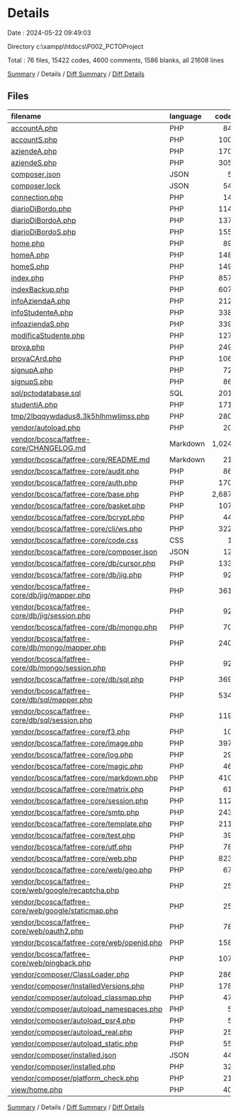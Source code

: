 # Details

Date : 2024-05-22 09:49:03

Directory c:\\xampp\\htdocs\\P002_PCTOProject

Total : 76 files,  15422 codes, 4600 comments, 1586 blanks, all 21608 lines

[Summary](results.md) / Details / [Diff Summary](diff.md) / [Diff Details](diff-details.md)

## Files
| filename | language | code | comment | blank | total |
| :--- | :--- | ---: | ---: | ---: | ---: |
| [accountA.php](/accountA.php) | PHP | 84 | 2 | 9 | 95 |
| [accountS.php](/accountS.php) | PHP | 100 | 3 | 9 | 112 |
| [aziendeA.php](/aziendeA.php) | PHP | 170 | 2 | 16 | 188 |
| [aziendeS.php](/aziendeS.php) | PHP | 305 | 4 | 26 | 335 |
| [composer.json](/composer.json) | JSON | 5 | 0 | 1 | 6 |
| [composer.lock](/composer.lock) | JSON | 54 | 0 | 1 | 55 |
| [connection.php](/connection.php) | PHP | 14 | 0 | 4 | 18 |
| [diarioDiBordo.php](/diarioDiBordo.php) | PHP | 114 | 0 | 9 | 123 |
| [diarioDiBordoA.php](/diarioDiBordoA.php) | PHP | 137 | 2 | 12 | 151 |
| [diarioDiBordoS.php](/diarioDiBordoS.php) | PHP | 155 | 0 | 13 | 168 |
| [home.php](/home.php) | PHP | 89 | 0 | 3 | 92 |
| [homeA.php](/homeA.php) | PHP | 148 | 0 | 8 | 156 |
| [homeS.php](/homeS.php) | PHP | 149 | 0 | 8 | 157 |
| [index.php](/index.php) | PHP | 857 | 56 | 150 | 1,063 |
| [indexBackup.php](/indexBackup.php) | PHP | 607 | 21 | 90 | 718 |
| [infoAziendaA.php](/infoAziendaA.php) | PHP | 212 | 3 | 21 | 236 |
| [infoStudenteA.php](/infoStudenteA.php) | PHP | 338 | 6 | 23 | 367 |
| [infoaziendaS.php](/infoaziendaS.php) | PHP | 339 | 5 | 32 | 376 |
| [modificaStudente.php](/modificaStudente.php) | PHP | 127 | 0 | 15 | 142 |
| [prova.php](/prova.php) | PHP | 249 | 1 | 23 | 273 |
| [provaCArd.php](/provaCArd.php) | PHP | 106 | 0 | 8 | 114 |
| [signupA.php](/signupA.php) | PHP | 72 | 0 | 4 | 76 |
| [signupS.php](/signupS.php) | PHP | 86 | 0 | 4 | 90 |
| [sql/pctodatabase.sql](/sql/pctodatabase.sql) | SQL | 201 | 135 | 72 | 408 |
| [studentiA.php](/studentiA.php) | PHP | 171 | 2 | 23 | 196 |
| [tmp/2lbqqywdadus8.3k5hlhmwljmss.php](/tmp/2lbqqywdadus8.3k5hlhmwljmss.php) | PHP | 280 | 3 | 25 | 308 |
| [vendor/autoload.php](/vendor/autoload.php) | PHP | 20 | 1 | 5 | 26 |
| [vendor/bcosca/fatfree-core/CHANGELOG.md](/vendor/bcosca/fatfree-core/CHANGELOG.md) | Markdown | 1,024 | 0 | 33 | 1,057 |
| [vendor/bcosca/fatfree-core/README.md](/vendor/bcosca/fatfree-core/README.md) | Markdown | 21 | 0 | 9 | 30 |
| [vendor/bcosca/fatfree-core/audit.php](/vendor/bcosca/fatfree-core/audit.php) | PHP | 86 | 89 | 18 | 193 |
| [vendor/bcosca/fatfree-core/auth.php](/vendor/bcosca/fatfree-core/auth.php) | PHP | 170 | 79 | 14 | 263 |
| [vendor/bcosca/fatfree-core/base.php](/vendor/bcosca/fatfree-core/base.php) | PHP | 2,687 | 799 | 152 | 3,638 |
| [vendor/bcosca/fatfree-core/basket.php](/vendor/bcosca/fatfree-core/basket.php) | PHP | 107 | 110 | 23 | 240 |
| [vendor/bcosca/fatfree-core/bcrypt.php](/vendor/bcosca/fatfree-core/bcrypt.php) | PHP | 44 | 44 | 9 | 97 |
| [vendor/bcosca/fatfree-core/cli/ws.php](/vendor/bcosca/fatfree-core/cli/ws.php) | PHP | 322 | 133 | 33 | 488 |
| [vendor/bcosca/fatfree-core/code.css](/vendor/bcosca/fatfree-core/code.css) | CSS | 1 | 0 | 1 | 2 |
| [vendor/bcosca/fatfree-core/composer.json](/vendor/bcosca/fatfree-core/composer.json) | JSON | 12 | 0 | 1 | 13 |
| [vendor/bcosca/fatfree-core/db/cursor.php](/vendor/bcosca/fatfree-core/db/cursor.php) | PHP | 133 | 212 | 45 | 390 |
| [vendor/bcosca/fatfree-core/db/jig.php](/vendor/bcosca/fatfree-core/db/jig.php) | PHP | 92 | 70 | 17 | 179 |
| [vendor/bcosca/fatfree-core/db/jig/mapper.php](/vendor/bcosca/fatfree-core/db/jig/mapper.php) | PHP | 361 | 153 | 28 | 542 |
| [vendor/bcosca/fatfree-core/db/jig/session.php](/vendor/bcosca/fatfree-core/db/jig/session.php) | PHP | 92 | 85 | 18 | 195 |
| [vendor/bcosca/fatfree-core/db/mongo.php](/vendor/bcosca/fatfree-core/db/mongo.php) | PHP | 70 | 61 | 15 | 146 |
| [vendor/bcosca/fatfree-core/db/mongo/mapper.php](/vendor/bcosca/fatfree-core/db/mongo/mapper.php) | PHP | 240 | 139 | 27 | 406 |
| [vendor/bcosca/fatfree-core/db/mongo/session.php](/vendor/bcosca/fatfree-core/db/mongo/session.php) | PHP | 92 | 85 | 18 | 195 |
| [vendor/bcosca/fatfree-core/db/sql.php](/vendor/bcosca/fatfree-core/db/sql.php) | PHP | 369 | 154 | 30 | 553 |
| [vendor/bcosca/fatfree-core/db/sql/mapper.php](/vendor/bcosca/fatfree-core/db/sql/mapper.php) | PHP | 534 | 199 | 35 | 768 |
| [vendor/bcosca/fatfree-core/db/sql/session.php](/vendor/bcosca/fatfree-core/db/sql/session.php) | PHP | 119 | 86 | 18 | 223 |
| [vendor/bcosca/fatfree-core/f3.php](/vendor/bcosca/fatfree-core/f3.php) | PHP | 10 | 27 | 6 | 43 |
| [vendor/bcosca/fatfree-core/image.php](/vendor/bcosca/fatfree-core/image.php) | PHP | 397 | 187 | 37 | 621 |
| [vendor/bcosca/fatfree-core/log.php](/vendor/bcosca/fatfree-core/log.php) | PHP | 29 | 35 | 8 | 72 |
| [vendor/bcosca/fatfree-core/magic.php](/vendor/bcosca/fatfree-core/magic.php) | PHP | 46 | 82 | 16 | 144 |
| [vendor/bcosca/fatfree-core/markdown.php](/vendor/bcosca/fatfree-core/markdown.php) | PHP | 410 | 136 | 24 | 570 |
| [vendor/bcosca/fatfree-core/matrix.php](/vendor/bcosca/fatfree-core/matrix.php) | PHP | 61 | 68 | 11 | 140 |
| [vendor/bcosca/fatfree-core/session.php](/vendor/bcosca/fatfree-core/session.php) | PHP | 112 | 94 | 20 | 226 |
| [vendor/bcosca/fatfree-core/smtp.php](/vendor/bcosca/fatfree-core/smtp.php) | PHP | 243 | 105 | 16 | 364 |
| [vendor/bcosca/fatfree-core/template.php](/vendor/bcosca/fatfree-core/template.php) | PHP | 211 | 120 | 23 | 354 |
| [vendor/bcosca/fatfree-core/test.php](/vendor/bcosca/fatfree-core/test.php) | PHP | 39 | 49 | 11 | 99 |
| [vendor/bcosca/fatfree-core/utf.php](/vendor/bcosca/fatfree-core/utf.php) | PHP | 78 | 104 | 18 | 200 |
| [vendor/bcosca/fatfree-core/web.php](/vendor/bcosca/fatfree-core/web.php) | PHP | 823 | 171 | 26 | 1,020 |
| [vendor/bcosca/fatfree-core/web/geo.php](/vendor/bcosca/fatfree-core/web/geo.php) | PHP | 67 | 37 | 8 | 112 |
| [vendor/bcosca/fatfree-core/web/google/recaptcha.php](/vendor/bcosca/fatfree-core/web/google/recaptcha.php) | PHP | 25 | 27 | 7 | 59 |
| [vendor/bcosca/fatfree-core/web/google/staticmap.php](/vendor/bcosca/fatfree-core/web/google/staticmap.php) | PHP | 25 | 32 | 9 | 66 |
| [vendor/bcosca/fatfree-core/web/oauth2.php](/vendor/bcosca/fatfree-core/web/oauth2.php) | PHP | 78 | 70 | 16 | 164 |
| [vendor/bcosca/fatfree-core/web/openid.php](/vendor/bcosca/fatfree-core/web/openid.php) | PHP | 158 | 76 | 15 | 249 |
| [vendor/bcosca/fatfree-core/web/pingback.php](/vendor/bcosca/fatfree-core/web/pingback.php) | PHP | 107 | 59 | 11 | 177 |
| [vendor/composer/ClassLoader.php](/vendor/composer/ClassLoader.php) | PHP | 286 | 235 | 59 | 580 |
| [vendor/composer/InstalledVersions.php](/vendor/composer/InstalledVersions.php) | PHP | 178 | 133 | 49 | 360 |
| [vendor/composer/autoload_classmap.php](/vendor/composer/autoload_classmap.php) | PHP | 47 | 1 | 4 | 52 |
| [vendor/composer/autoload_namespaces.php](/vendor/composer/autoload_namespaces.php) | PHP | 5 | 1 | 4 | 10 |
| [vendor/composer/autoload_psr4.php](/vendor/composer/autoload_psr4.php) | PHP | 5 | 1 | 4 | 10 |
| [vendor/composer/autoload_real.php](/vendor/composer/autoload_real.php) | PHP | 25 | 4 | 10 | 39 |
| [vendor/composer/autoload_static.php](/vendor/composer/autoload_static.php) | PHP | 55 | 1 | 6 | 62 |
| [vendor/composer/installed.json](/vendor/composer/installed.json) | JSON | 44 | 0 | 1 | 45 |
| [vendor/composer/installed.php](/vendor/composer/installed.php) | PHP | 32 | 0 | 1 | 33 |
| [vendor/composer/platform_check.php](/vendor/composer/platform_check.php) | PHP | 21 | 1 | 5 | 27 |
| [view/home.php](/view/home.php) | PHP | 40 | 0 | 3 | 43 |

[Summary](results.md) / Details / [Diff Summary](diff.md) / [Diff Details](diff-details.md)